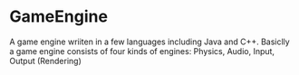 # GameEngine
A game engine wriiten in a few languages including Java and C++.
Basiclly a game engine consists of four kinds of engines: Physics, Audio, Input, Output (Rendering)

